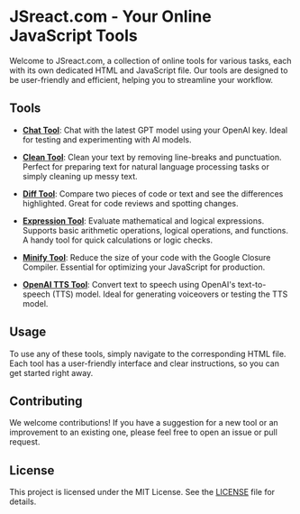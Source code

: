 # JSreact.com - Your Online JavaScript Tools

Welcome to JSreact.com, a collection of online tools for various tasks, each with its own dedicated HTML and JavaScript file. Our tools are designed to be user-friendly and efficient, helping you to streamline your workflow.

## Tools

- **[Chat Tool](chat.html)**: Chat with the latest GPT model using your OpenAI key. Ideal for testing and experimenting with AI models.

- **[Clean Tool](clean.html)**: Clean your text by removing line-breaks and punctuation. Perfect for preparing text for natural language processing tasks or simply cleaning up messy text.

- **[Diff Tool](diff.html)**: Compare two pieces of code or text and see the differences highlighted. Great for code reviews and spotting changes.

- **[Expression Tool](expression.html)**: Evaluate mathematical and logical expressions. Supports basic arithmetic operations, logical operations, and functions. A handy tool for quick calculations or logic checks.

- **[Minify Tool](minify.html)**: Reduce the size of your code with the Google Closure Compiler. Essential for optimizing your JavaScript for production.

- **[OpenAI TTS Tool](tts.html)**: Convert text to speech using OpenAI's text-to-speech (TTS) model. Ideal for generating voiceovers or testing the TTS model.

## Usage

To use any of these tools, simply navigate to the corresponding HTML file. Each tool has a user-friendly interface and clear instructions, so you can get started right away.

## Contributing

We welcome contributions! If you have a suggestion for a new tool or an improvement to an existing one, please feel free to open an issue or pull request.

## License

This project is licensed under the MIT License. See the [LICENSE](LICENSE) file for details.
